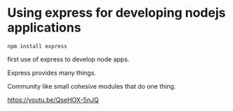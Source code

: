
# Using express for developing nodejs applications

```
npm install express
```

first use of express to develop node apps.

Express provides many things.

Community like small cohesive modules that do one thing.

https://youtu.be/QseHOX-5nJQ